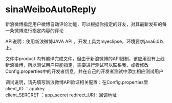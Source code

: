 sinaWeiboAutoReply
==================

新浪微博指定用户微博自动评论功能，可以根据你指定的好友，对其最新发布的每一条微博进行指定内容的评论

API说明：使用新浪微博JAVA API ，开发工具为myeclipse，环境要求java6.0以上。

文件中product 内有编译完成文件，但由于新浪微博的API限制，该应用没有上线新浪微博，所以测试用户只能指定，需要进行测试可以联系我，或者修改Config.properties中的开发者信息，并在自己的开发者测试中添加相应测试用户

调试说明，请先填写新浪微博API验证相关配置：在Config.properties里
client_ID ：appkey                           
client_SERCRET ：app_secret
redirect_URI : 回调地址
